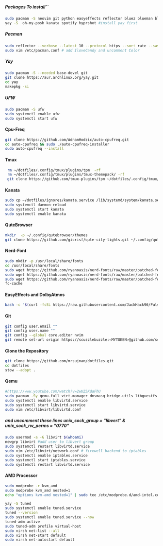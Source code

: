 ##### Packages To install``

```bash
sudo pacman -S neovim git python easyeffects reflector bluez blueman bluez-utils p7zip unzip unrar firefox vlc stow tmux zsh fzf zoxide lsp-plugins unzip npm wl-clipboard swaync
yay -S  oh-my-posh kanata spotify hyprshot #install yay first
```

##### Pacman

```bash
sudo reflector --verbose --latest 10 --protocol https --sort rate --save /etc/pacman.d/mirrorlist
sudo vim /etc/pacman.conf # add IloveCandy and uncomment Color
```

##### Yay

```bash
sudo pacman -S --needed base-devel git
git clone https://aur.archlinux.org/yay.git
cd yay
makepkg -si

```

##### UFW

```bash
sudo pacman -S ufw
sudo systemctl enable ufw
sudo systemctl start ufw
```

#### Cpu-Freq

```bash
git clone https://github.com/AdnanHodzic/auto-cpufreq.git
cd auto-cpufreq && sudo ./auto-cpufreq-installer
sudo auto-cpufreq --install
```

#### Tmux

```bash
 rm ~/dotfiles/.config/tmux/plugins/tpm  -rf
 rm ~/dotfiles/.config/tmux/plugins/tmux-themepack/ -rf
 git clone https://github.com/tmux-plugins/tpm ~/dotfiles/.config/tmux/plugins/tpm
```

#### Kanata

```bash
sudo cp ~/dotfiles/ignores/kanata.service /lib/systemd/system/kanata.service
sudo systemctl daemon-reload
sudo systemctl start kanata
sudo systemctl enable kanata

```

#### QuteBrowser

```bash
mkdir  -p ~/.config/qutebrowser/themes
git clone https://github.com/gicrisf/qute-city-lights.git ~/.config/qutebrowser/themes/qute-city-lights
```

#### Nerd-Font

```bash
sudo mkdir -p /usr/local/share/fonts
cd /usr/local/share/fonts
sudo wget https://github.com/ryanoasis/nerd-fonts/raw/master/patched-fonts/Hack/Bold/HackNerdFont-Bold.ttf
sudo wget https://github.com/ryanoasis/nerd-fonts/raw/master/patched-fonts/Hack/Regular/HackNerdFont-Regular.ttf
sudo wget https://github.com/ryanoasis/nerd-fonts/raw/master/patched-fonts/Hack/BoldItalic/HackNerdFont-BoldItalic.ttf
fc-cache
```

#### EasyEffects and DolbyAtmos

```bash
bash -c "$(curl -fsSL https://raw.githubusercontent.com/JackHack96/PulseEffects-Presets/master/install.sh)" #https://www.reddit.com/r/linuxquestions/comments/pfl0g7/dolby_atmos_support_in_linux/

```

#### Git

```bash
git config user.email ""
git config user.name ""
git config --global core.editor nvim
git remote set-url origin https://scuzzlebuzzle:<MYTOKEN>@github.com/scuzzlebuzzle/ol3-1.git

```

#### Clone the Repository

```bash
git clone https://github.com/mrsujnan/dotfiles.git
cd dotfiles
stow --adopt .
```

#### Qemu

```bash
#https://www.youtube.com/watch?v=2wUZ5KdaFhU
sudo pacman -Sy qemu-full virt-manager dnsmasq bridge-utils libguestfs iptables-nft vde2 openbsd-netcat
sudo systemctl enable libvirtd.service
sudo systemctl start libvirtd.service
sudo vim /etc/libvirt/libvirtd.conf
```

##### and uncomment these lines unix_sock_group = "libvert" & unix_sock_rw_perms = "0770"

```bash
sudo usermod -a -G libvirt $(whoami)
newgrp libvirt #add user to libvert group
sudo systemctl restart libvirtd.service
sudo vim /etc/libvirt/network.conf # firewell backend to iptables
sudo systemctl enable iptables.service
sudo systemctl start iptables.service
sudo systemctl restart libvirtd.service
```

#### AMD Processor

```bash
sudo modprobe -r kvm_amd
sudo modprobe kvm_amd nested=1
echo "options kvm-amd nested=1" | sudo tee /etc/modprobe.d/amd-intel.conf
```

```bash
yay -S tuned
sudo systemctl enable tuned.service
tuned --version
sudo systemctl enable tuned.service --now
tuned-adm active
sudo tuned-adm profile virtual-host
sudo virsh net-list --all
sudo virsh net-start default
sudo virsh net-autostart default
```
